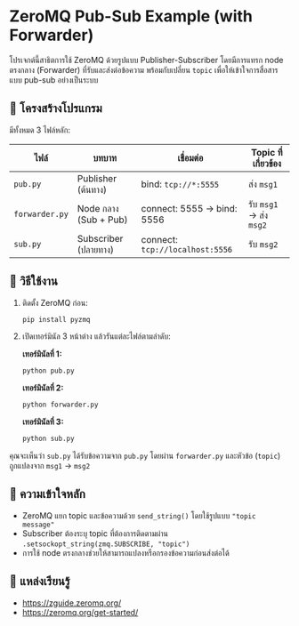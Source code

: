 # ZeroMQ Pub-Sub Example (with Forwarder)

โปรเจกต์นี้สาธิตการใช้ ZeroMQ ด้วยรูปแบบ Publisher-Subscriber โดยมีการแทรก node ตรงกลาง (Forwarder) ที่รับและส่งต่อข้อความ พร้อมกับเปลี่ยน `topic` เพื่อให้เข้าใจการสื่อสารแบบ pub-sub อย่างเป็นระบบ

## 🔧 โครงสร้างโปรแกรม

มีทั้งหมด 3 ไฟล์หลัก:

| ไฟล์ | บทบาท | เชื่อมต่อ | Topic ที่เกี่ยวข้อง |
|------|--------|-----------|------------------------------|
| `pub.py` | Publisher (ต้นทาง) | bind: `tcp://*:5555` | ส่ง `msg1` |
| `forwarder.py` | Node กลาง (Sub + Pub) | connect: 5555 → bind: 5556 | รับ `msg1` → ส่ง `msg2` |
| `sub.py` | Subscriber (ปลายทาง) | connect: `tcp://localhost:5556` | รับ `msg2` |

## 🚀 วิธีใช้งาน

1. ติดตั้ง ZeroMQ ก่อน:
    ```bash
    pip install pyzmq
    ```

2. เปิดเทอร์มินัล 3 หน้าต่าง แล้วรันแต่ละไฟล์ตามลำดับ:

    **เทอร์มินัลที่ 1:**
    ```bash
    python pub.py
    ```

    **เทอร์มินัลที่ 2:**
    ```bash
    python forwarder.py
    ```

    **เทอร์มินัลที่ 3:**
    ```bash
    python sub.py
    ```

คุณจะเห็นว่า `sub.py` ได้รับข้อความจาก `pub.py` โดยผ่าน `forwarder.py` และหัวข้อ (`topic`) ถูกแปลงจาก `msg1` → `msg2`

## 🧠 ความเข้าใจหลัก

- ZeroMQ แยก topic  และข้อความด้วย `send_string()` โดยใช้รูปแบบ `"topic message"`
- Subscriber ต้องระบุ topic ที่ต้องการติดตามผ่าน `.setsockopt_string(zmq.SUBSCRIBE, "topic")`
- การใช้ node ตรงกลางช่วยให้สามารถแปลงหรือกรองข้อความก่อนส่งต่อได้

## 📎 แหล่งเรียนรู้

- https://zguide.zeromq.org/
- https://zeromq.org/get-started/
